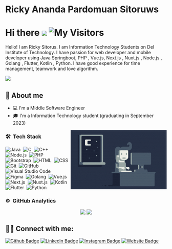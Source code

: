 # Ricky Ananda Pardomuan Sitoruws

# Hi there <img src="https://github.com/TheDudeThatCode/TheDudeThatCode/blob/master/Assets/Hi.gif" width="29px"> ![My Visitors](https://visitor-badge.glitch.me/badge?page_id=rickyananada1/rickyananada1)



Hello! I am Ricky Sitorus. I am Information Technology Students on Del Institute of Technology. I have passion for web developer and mobile developer using Java Springboot, PHP , Vue.js, Next.js , Nuxt.js , Node.js , Golang , Flutter, Kotlin , Python. I have good experience for time management, teamwork and love algorithm.

![](https://camo.githubusercontent.com/992babdffd8c74a1502de375fbdf7e4d54773242/68747470733a2f2f6d656469612e67697068792e636f6d2f6d656469612f53576f536b4e36447854737a71494b4571762f67697068792e676966)

## 📖 About me

* 💻 I'm a Middle Software Engineer
* 🎓 I'm a Information Technology student (graduating in September 2023)

<img alt="Night Coding" src="https://raw.githubusercontent.com/AVS1508/AVS1508/master/assets/Night-Coding.gif" align="right"/>

### 🛠 &nbsp;Tech Stack

![Java](https://img.shields.io/badge/-Java-05122A?style=flat&logo=Java&logoColor=FFA518)&nbsp;
![C](https://img.shields.io/badge/-C-05122A?style=flat&logo=C&logoColor=A8B9CC)&nbsp;
![C++](https://img.shields.io/badge/-C++-05122A?style=flat&logo=C%2B%2B&logoColor=00599C)&nbsp;
![Node.js](https://img.shields.io/badge/-Node.js-05122A?style=flat&logo=node.js)&nbsp;
![PHP](https://img.shields.io/badge/-PHP-05122A?style=flat&logo=PHP&logoColor=FFA518)&nbsp;
![Bootstrap](https://img.shields.io/badge/-Bootstrap-05122A?style=flat&logo=bootstrap&logoColor=563D7C)&nbsp;
![HTML](https://img.shields.io/badge/-HTML-05122A?style=flat&logo=HTML5)&nbsp;
![CSS](https://img.shields.io/badge/-CSS-05122A?style=flat&logo=CSS3&logoColor=1572B6)&nbsp;
![Git](https://img.shields.io/badge/-Git-05122A?style=flat&logo=git)&nbsp;
![GitHub](https://img.shields.io/badge/-GitHub-05122A?style=flat&logo=github)&nbsp;
![Visual Studio Code](https://img.shields.io/badge/-Visual%20Studio%20Code-05122A?style=flat&logo=visual-studio-code&logoColor=007ACC)&nbsp;
![Figma](https://img.shields.io/badge/-Figma-05122A?style=flat&logo=figma)&nbsp;
![Golang](https://img.shields.io/badge/-Golang-05122A?style=flat&logo=go&logoColor=00ADD8)&nbsp;
![Vue.js](https://img.shields.io/badge/-Vue.js-05122A?style=flat&logo=vue.js)&nbsp;
![Next.js](https://img.shields.io/badge/-Next.js-05122A?style=flat&logo=next.js)&nbsp;
![Nuxt.js](https://img.shields.io/badge/-Nuxt.js-05122A?style=flat&logo=nuxt.js)&nbsp;
![Kotlin](https://img.shields.io/badge/-Kotlin-05122A?style=flat&logo=kotlin)&nbsp;
![Flutter](https://img.shields.io/badge/-Flutter-05122A?style=flat&logo=flutter)&nbsp;
![Python](https://img.shields.io/badge/-Python-05122A?style=flat&logo=python&logoColor=FFD43B)

### ⚙️ &nbsp;GitHub Analytics

<p align="center">
<a href="https://github.com/Martinus123S">
  <img height="180em" src="https://github-readme-stats-eight-theta.vercel.app/api?username=rickyananada1&show_icons=true&theme=algolia&include_all_commits=true&count_private=true"/>
  <img height="180em" src="https://github-readme-stats-eight-theta.vercel.app/api/top-langs/?username=rickyananada1&layout=compact&langs_count=8&theme=algolia"/>
</a>
</p>



## 🙋‍♂️ Connect with me:

[![Github Badge](https://img.shields.io/badge/-Github-000?style=flat-square&logo=Github&logoColor=white&link=https://github.com/rickyananada1)](https://github.com/rickyananada1)
[![Linkedin Badge](https://img.shields.io/badge/-LinkedIn-blue?style=flat-square&logo=Linkedin&logoColor=white&link=https://www.linkedin.com/in/ricky-sitorus-122613200/)](https://www.linkedin.com/in/ricky-sitorus-122613200/)
[![Instagram Badge](https://img.shields.io/badge/-Instagram-1ca0f1?style=flat-square&labelColor=white&logo=instagram&logoColor=red&color=red&link=https://instagram.com/ricky_ananda27)](https://instagram.com/ricky_ananda27)
[![Website Badge](https://img.shields.io/badge/-Website-1ca0f1?&logo=website&logoColor=white&link=https://ricky-sitorus.vercel.app/)](https://ricky-sitorus.vercel.app/)
